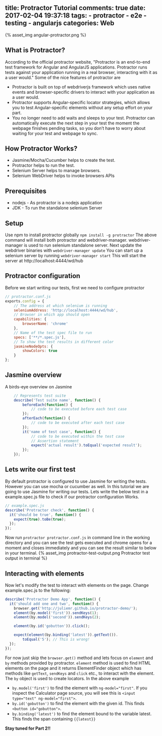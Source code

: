 title: Protractor Tutorial
comments: true
date: 2017-02-04 19:37:18
tags: 
    - protractor
    - e2e
    - testing
    - angularjs
categories: Web
---
{% asset_img angular-protractor.png %}
## What is Protractor?
According to the official protractor website, "Protractor is an end-to-end test framework for Angular and AngularJS applications. Protractor runs tests against your application running in a real browser, interacting with it as a user would."
Some of the nice features of protractor are
* Protractor is built on top of webdriverjs framework which uses native events and browser-specific drivers to interact with your application as a user would.
* Protractor supports Angular-specific locator strategies, which allows you to test Angular-specific elements without any setup effort on your part.
* You no longer need to add waits and sleeps to your test. Protractor can automatically execute the next step in your test the moment the webpage finishes pending tasks, so you don’t have to worry about waiting for your test and webpage to sync.
## How Protractor Works?
* Jasmine/Mocha/Cucumber helps to create the test.
* Protractor helps to run the test.
* Selenium Server helps to manage browsers.
* Selenium WebDriver helps to invoke browsers APIs
## Prerequisites
* nodejs - As protractor is a nodejs application
* JDK - To run the standalone selenium Server
## Setup
Use npm to install protractor globally
`npm install -g protractor`
The above command will install both protractor and webdriver-manager. webdriver-manager is used to run selenium standalone server.
Next update the webdriver binaries with 
`webdriver-manager update`
You can start up a selenium server by running
`webdriver-manager start`
This will start the server at http://localhost:4444/wd/hub
## Protractor configuration
Before we start writing our tests, first we need to configure protractor

```js
// protractor.conf.js
exports.config = {
    // The address at which selenium is running
    seleniumAddress: 'http://localhost:4444/wd/hub',
    // Browser in which app should open
    capabilities: {
        browserName: 'chrome'
    },
    // Name of the test spec file to run
    specs: ['**/*.spec.js'],
    // To show the test results in different color
    jasmineNodeOpts: {
        showColors: true
    }
};
```
## Jasmine overview
A birds-eye overview on Jasmine

```js
    // Represents test suite
    describe('Test suite name', function() {
        beforeEach(function() {
            // code to be executed before each test case
        });
        afterEach(function() {
            // code to be executed after each test case
        });
        it('name of test case', function() {
            // code to be executed within the test case
            // Assertion statement
            expect('actual result').toEqual('expected result');
        });
    });
```
## Lets write our first test
By default protractor is configured to use Jasmine for writing the tests. However you can use mocha or cucumber as well.
In this tutorial we are going to use Jasmine for writing our tests. Lets write the below test in a example.spec.js file to check if our protractor configuration Works.
```js
// example.spec.js
describe('Protractor check', function() {
  it('should be true', function() {
    expect(true).toBe(true);
  });
});
```
Now run `protractor protractor.conf.js` in command line in the working directory and you can see the test gets executed and chrome opens for a moment and closes immediately and you can see the result similar to below in your terminal.
{% asset_img protractor-test-output.png Protractor test output in terminal %}
## Interacting with elements
Now let's modify the test to interact with elements on the page. Change example.spec.js to the following:
```js
describe('Protractor Demo App', function() {
  it('should add one and two', function() {
    browser.get('http://juliemr.github.io/protractor-demo/');
    element(by.model('first')).sendKeys(1);
    element(by.model('second')).sendKeys(2);

    element(by.id('gobutton')).click();

    expect(element(by.binding('latest')).getText()).
        toEqual('5'); // This is wrong!
  });
});
```
For now just skip the `browser.get()` method and lets focus on `element` and `by` methods provided by protractor. `element` method is used to find HTML elements on the page and it returns ElementFinder object which has methods like `getText`, `sendKeys` and `click` etc., to interact with the element. The `by` object is used to create locators. 
In the above example
* `by.model('first')` to find the element with `ng-model="first"`. If you inspect the Calculator page source, you will see this is `<input type="text" ng-model="first">`.
* `by.id('gobutton')` to find the element with the given id. This finds `<button id="gobutton">`.
* `by.binding('latest')` to find the element bound to the variable latest. This finds the span containing `{{latest}}`

**Stay tuned for Part 2!!**
